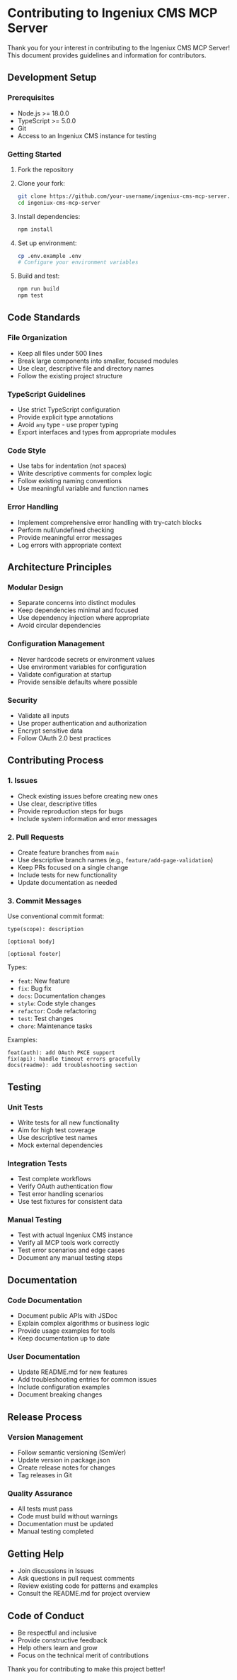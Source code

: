 # Contributing to Ingeniux CMS MCP Server

Thank you for your interest in contributing to the Ingeniux CMS MCP Server! This document provides guidelines and information for contributors.

## Development Setup

### Prerequisites

- Node.js >= 18.0.0
- TypeScript >= 5.0.0
- Git
- Access to an Ingeniux CMS instance for testing

### Getting Started

1. Fork the repository
2. Clone your fork:
   ```bash
   git clone https://github.com/your-username/ingeniux-cms-mcp-server.git
   cd ingeniux-cms-mcp-server
   ```

3. Install dependencies:
   ```bash
   npm install
   ```

4. Set up environment:
   ```bash
   cp .env.example .env
   # Configure your environment variables
   ```

5. Build and test:
   ```bash
   npm run build
   npm test
   ```

## Code Standards

### File Organization

- Keep all files under 500 lines
- Break large components into smaller, focused modules
- Use clear, descriptive file and directory names
- Follow the existing project structure

### TypeScript Guidelines

- Use strict TypeScript configuration
- Provide explicit type annotations
- Avoid `any` type - use proper typing
- Export interfaces and types from appropriate modules

### Code Style

- Use tabs for indentation (not spaces)
- Write descriptive comments for complex logic
- Follow existing naming conventions
- Use meaningful variable and function names

### Error Handling

- Implement comprehensive error handling with try-catch blocks
- Perform null/undefined checking
- Provide meaningful error messages
- Log errors with appropriate context

## Architecture Principles

### Modular Design

- Separate concerns into distinct modules
- Keep dependencies minimal and focused
- Use dependency injection where appropriate
- Avoid circular dependencies

### Configuration Management

- Never hardcode secrets or environment values
- Use environment variables for configuration
- Validate configuration at startup
- Provide sensible defaults where possible

### Security

- Validate all inputs
- Use proper authentication and authorization
- Encrypt sensitive data
- Follow OAuth 2.0 best practices

## Contributing Process

### 1. Issues

- Check existing issues before creating new ones
- Use clear, descriptive titles
- Provide reproduction steps for bugs
- Include system information and error messages

### 2. Pull Requests

- Create feature branches from `main`
- Use descriptive branch names (e.g., `feature/add-page-validation`)
- Keep PRs focused on a single change
- Include tests for new functionality
- Update documentation as needed

### 3. Commit Messages

Use conventional commit format:
```
type(scope): description

[optional body]

[optional footer]
```

Types:
- `feat`: New feature
- `fix`: Bug fix
- `docs`: Documentation changes
- `style`: Code style changes
- `refactor`: Code refactoring
- `test`: Test changes
- `chore`: Maintenance tasks

Examples:
```
feat(auth): add OAuth PKCE support
fix(api): handle timeout errors gracefully
docs(readme): add troubleshooting section
```

## Testing

### Unit Tests

- Write tests for all new functionality
- Aim for high test coverage
- Use descriptive test names
- Mock external dependencies

### Integration Tests

- Test complete workflows
- Verify OAuth authentication flow
- Test error handling scenarios
- Use test fixtures for consistent data

### Manual Testing

- Test with actual Ingeniux CMS instance
- Verify all MCP tools work correctly
- Test error scenarios and edge cases
- Document any manual testing steps

## Documentation

### Code Documentation

- Document public APIs with JSDoc
- Explain complex algorithms or business logic
- Provide usage examples for tools
- Keep documentation up to date

### User Documentation

- Update README.md for new features
- Add troubleshooting entries for common issues
- Include configuration examples
- Document breaking changes

## Release Process

### Version Management

- Follow semantic versioning (SemVer)
- Update version in package.json
- Create release notes for changes
- Tag releases in Git

### Quality Assurance

- All tests must pass
- Code must build without warnings
- Documentation must be updated
- Manual testing completed

## Getting Help

- Join discussions in Issues
- Ask questions in pull request comments
- Review existing code for patterns and examples
- Consult the README.md for project overview

## Code of Conduct

- Be respectful and inclusive
- Provide constructive feedback
- Help others learn and grow
- Focus on the technical merit of contributions

Thank you for contributing to make this project better!